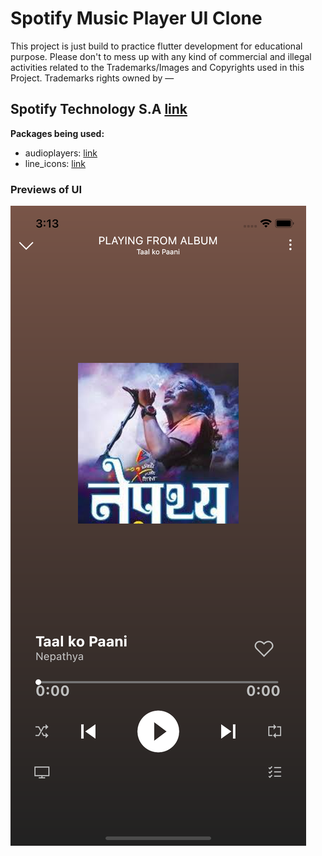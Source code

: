 # Spotify Music Player UI Clone

This project is just build to practice flutter development for educational purpose.
Please don't to mess up with any kind of commercial and illegal activities related to the Trademarks/Images and Copyrights used in this Project.
Trademarks rights owned by —
## Spotify Technology S.A [link](https://www.spotify.com/)

**Packages being used:**

- audioplayers: [link](https://pub.dev/packages/audioplayers)
- line_icons: [link](https://pub.dev/packages/line_icons)

### Previews of UI
![Preview](/spotify_player.png)